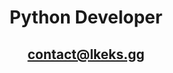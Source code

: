 <div align="center">
 <h1>Python Developer</h1>
 <h2><a href="mailto:contact@letogan.dev">contact@lkeks.gg</a></h2>
</div>


